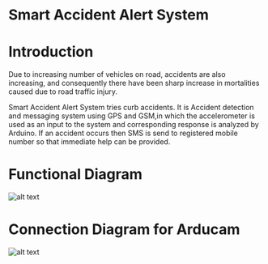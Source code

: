 # Smart Accident Alert System

# Introduction

Due to increasing number of vehicles on road, accidents are also increasing, and consequently there have been sharp increase in mortalities caused due to road traffic injury.

Smart Accident Alert System tries curb accidents. It is Accident detection and messaging system using GPS and GSM,in which the accelerometer is used as an input to the system and corresponding response is analyzed by Arduino. If an accident occurs then SMS is send to registered mobile number so that immediate help can be provided.


# Functional Diagram
![alt text](https://github.com/Vineet-Sharma29/Accident_alert_system/blob/master/Docs/Functional-Diagram.PNG)




# Connection Diagram for Arducam
![alt text](https://github.com/Vineet-Sharma29/Accident_alert_system/blob/master/Docs/Connection-Diagram.png)
